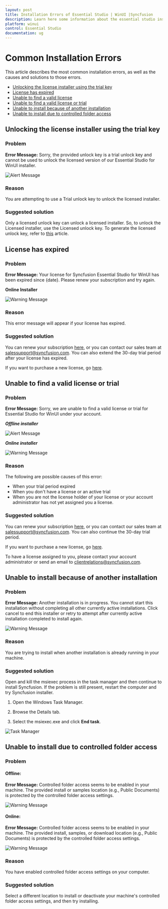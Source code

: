 ```yaml
---
layout: post
title: Installation Errors of Essential Studio | WinUI |Syncfusion
description: Learn here some information about the essential studio installation errors and steps for resolving it.
platform: winui
control: Essential Studio
documentation: ug
---
```


# Common Installation Errors

This article describes the most common installation errors, as well as the causes and solutions to those errors.

* [Unlocking the license installer using the trial key](https://help.syncfusion.com/winui/installation-and-upgrade/installation-errors#unlocking-the-license-installer-using-the-trial-key)
* [License has expired](https://help.syncfusion.com/winui/installation-and-upgrade/installation-errors#license-has-expired)
* [Unable to find a valid license](https://help.syncfusion.com/winui/installation-and-upgrade/installation-errors#unable-to-find-a-valid-license)
* [Unable to find a valid license or trial](https://help.syncfusion.com/winui/installation-and-upgrade/installation-errors#unable-to-find-a-valid-license-or-trial)
* [Unable to install because of another installation](https://help.syncfusion.com/winui/installation-and-upgrade/installation-errors#unable-to-install-because-of-another-installation)
* [Unable to install due to controlled folder access](http://help.syncfusion.com/winui/installation-and-upgrade/installation-errors#unable-to-install-due-to-controlled-folder-access)

## Unlocking the license installer using the trial key

### Problem

**Error Message:** Sorry, the provided unlock key is a trial unlock key and cannot be used to unlock the licensed version of our Essential Studio for WinUI installer.

![Alert Message](Errors/Installation_Errors_img1.png)

### Reason

You are attempting to use a Trial unlock key to unlock the licensed installer.

### Suggested solution

Only a licensed unlock key can unlock a licensed installer. So, to unlock the Licensed installer, use the Licensed unlock key. To generate the licensed unlock key, refer to [this](http://syncfusion.com/kb/2326) article.


## License has expired

### Problem

**Error Message:** Your license for Syncfusion Essential Studio for WinUI has been expired since {date}. Please renew your subscription and try again.

**Online Installer**

![Warning Message](Errors/Installation_Errors_img2.png)

### Reason

This error message will appear if your license has expired.

### Suggested solution

You can renew your subscription [here](https://www.syncfusion.com/account/my-renewals), or you can contact our sales team at <salessupport@syncfusion.com>. You can also extend the 30-day trial period after your license has expired.

If you want to purchase a new license, go [here](https://www.syncfusion.com/sales/products).


## Unable to find a valid license or trial

### Problem

**Error Message:** Sorry, we are unable to find a valid license or trial for Essential Studio for WinUI under your account.

<em>**Offline installer**</em>

![Alert Message](Errors/Installation_Errors_img3.png)

<em>**Online installer**</em>

![Warning Message](Errors/Installation_Errors_img6.png)

### Reason

The following are possible causes of this error:

* When your trial period expired
* When you don't have a license or an active trial
* When you are not the license holder of your license or your account administrator has not yet assigned you a license.

### Suggested solution

You can renew your subscription [here](https://www.syncfusion.com/account/my-renewals), or you can contact our sales team at <salessupport@syncfusion.com>. You can also continue the 30-day trial period.

If you want to purchase a new license, go [here](https://www.syncfusion.com/sales/products).

To have a license assigned to you, please contact your account administrator or send an email to <clientrelations@syncfusion.com>.

## Unable to install because of another installation

### Problem

**Error Message:** Another installation is in progress. You cannot start this installation without completing all other currently active installations. Click cancel to end this installer or retry to attempt after currently active installation completed to install again.

![Warning Message](Errors/Installation_Errors_img4.png)

### Reason

You are trying to install when another installation is already running in your machine.

### Suggested solution

Open and kill the msiexec process in the task manager and then continue to install Syncfusion. If the problem is still present, restart the computer and try Syncfusion installer. 

1. Open the Windows Task Manager.

2. Browse the Details tab.

3. Select the msiexec.exe and click **End task**.

![Task Manager](Errors/Installation_Errors_img5.png)

## Unable to install due to controlled folder access

### Problem

#### Offline:

**Error Message:** Controlled folder access seems to be enabled in your machine. The provided install or samples location (e.g., Public Documents) is protected by the controlled folder access settings.

![Warning Message](Errors/Installation_Errors_img7.png)

#### Online:

**Error Message:** Controlled folder access seems to be enabled in your machine. The provided install, samples, or download location (e.g., Public Documents) is protected by the controlled folder access settings.

![Warning Message](Errors/Installation_Errors_img8.png)

### Reason

You have enabled controlled folder access settings on your computer.

### Suggested solution

Select a different location to install or deactivate your machine's controlled folder access settings, and then try installing.

